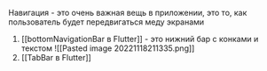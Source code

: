 Навигация - это очень важная вещь в приложении, это то, как пользователь будет передвигаться меду экранами

1. [[bottomNavigationBar в Flutter]] - это нижний бар с конками и текстом 
 ![[Pasted image 20221118211335.png]]
 2. [[TabBar в Flutter]]
